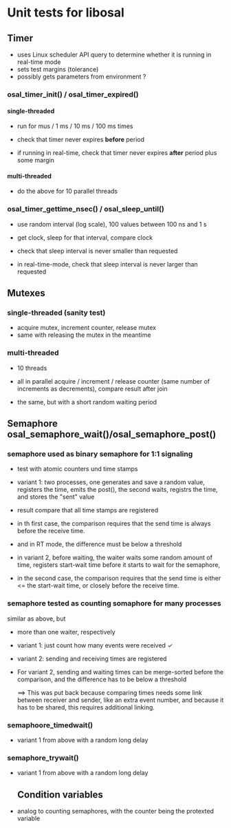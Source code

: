 # Unit tests for libosal

## Timer

* uses Linux scheduler API query to
  determine whether it is running in real-time mode
* sets test margins (tolerance)
* possibly gets parameters from environment ?


### osal_timer_init() / osal_timer_expired()

#### single-threaded

- run for mus / 1 ms / 10 ms  / 100 ms times

- check that timer never expires **before** period
- if running in real-time, check that timer never expires
  **after** period plus some margin

#### multi-threaded

- do the above for 10 parallel threads


### osal_timer_gettime_nsec() / osal_sleep_until()

- use random interval (log scale), 100 values between 100 ns and 1 s

- get clock, sleep for that interval, compare clock

- check that sleep interval is never smaller than requested

- in real-time-mode, check that sleep interval is never larger
  than requested
  
  
## Mutexes

### single-threaded (sanity test)


- acquire mutex, increment counter, release mutex
- same with releasing the mutex in the meantime

### multi-threaded

- 10 threads
- all in parallel acquire / increment / release counter (same number
  of increments as decrements), compare result after join

- the same, but with a short random waiting period


## Semaphore osal_semaphore_wait()/osal_semaphore_post()

### semaphore used as binary semaphore for 1:1 signaling

- test with atomic counters und time stamps

- variant 1: two processes, one generates and save a random value,
  registers the time, emits the post(), the second waits,
  registrs the time, and stores the "sent" value
		
- result compare that all time stamps are
  registered
  
- in th first case, the comparison requires that the send time is
  always before the receive time.

- and in RT mode, the difference must be below a threshold

- in variant 2, before waiting, the waiter waits some random
  amount of time, registers start-wait time before it starts to wait 
  for the semaphore,
  
  
- in the second case, the comparison requires that the send time is
  either <= the start-wait time, or closely 
  before the receive time.

  
###  semaphore  tested as counting somaphore for many processes

similar as above, but 

- more than one waiter, respectively

- variant 1: just count how many events were received ✓

- variant 2: sending and receiving times are registered
  
- For variant 2, sending and waiting times can be
  merge-sorted before the comparison, and the difference 
  has to be below a threshold

  ==> This was put back because comparing times needs
      some link between receiver and sender, like an
      extra event number, and because it has to be
      shared, this requires additional linking.

### semaphoore_timedwait()

- variant 1 from above with a random long delay

### semaphore_trywait()

- variant 1 from above with a random long delay



  ## Condition variables

- analog to counting semaphores, with the
  counter being the protexted variable
  
